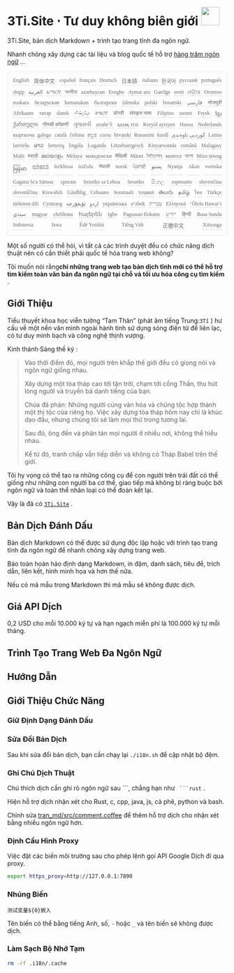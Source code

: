 <h1 style="justify-content:space-between">3Ti.Site ⋅ Tư duy không biên giới <img src="//i-01.eu.org/3Ti/logo.svg" style="user-select:none;margin-top:-1px;width:42px"></h1>

3Ti.Site, bản dịch Markdown + trình tạo trang tĩnh đa ngôn ngữ.

Nhanh chóng xây dựng các tài liệu và blog quốc tế hỗ trợ [hàng trăm ngôn ngữ](https://github.com/i18n-site/node/blob/main/lang/src/index.js) ...

<pre class="langli" style="display:flex;flex-wrap:wrap;background:transparent;border:1px solid #eee;font-size:12px;box-shadow:0 0 3px inset #eee;padding:12px 5px 4px 12px;justify-content:space-between;"><style>pre.langli i{font-weight:300;font-family:s;margin-right:7px;margin-bottom:8px;font-style:normal;color:#666;border-bottom:1px dashed #ccc;}</style><i>English</i><i> 简体中文 </i><i>español</i><i>français</i><i>Deutsch</i><i> 日本語 </i><i>italiano</i><i>한국어</i><i>русский</i><i>português</i><i>shqip</i><i>‫العربية‬</i><i>አማርኛ</i><i>অসমীয়া</i><i>azərbaycan</i><i>Eʋegbe</i><i>Aymar aru</i><i>Gaeilge</i><i>eesti</i><i>ଓଡ଼ିଆ</i><i>Oromoo</i><i>euskara</i><i>беларуская</i><i>bamanakan</i><i>български</i><i>íslenska</i><i>polski</i><i>bosanski</i><i>‫فارسی‬</i><i>भोजपुरी</i><i>Afrikaans</i><i>татар</i><i>dansk</i><i>‫ދިވެހިބަސް‬</i><i>ትግርኛ</i><i>डोगरी</i><i>संस्कृत भाषा</i><i>Filipino</i><i>suomi</i><i>Frysk</i><i>ខ្មែរ</i><i>ქართული</i><i>गोंयची कोंकणी</i><i>ગુજરાતી</i><i>avañe’ẽ</i><i>қазақ тілі</i><i>Kreyòl ayisyen</i><i>Hausa</i><i>Nederlands</i><i>кыргызча</i><i>galego</i><i>català</i><i>čeština</i><i>ಕನ್ನಡ</i><i>corsu</i><i>hrvatski</i><i>Runasimi</i><i>kurdî</i><i>‫کوردیی ناوەندی‬</i><i>Latina</i><i>latviešu</i><i>ລາວ</i><i>lietuvių</i><i>lingála</i><i>Luganda</i><i>Lëtzebuergesch</i><i>Kinyarwanda</i><i>română</i><i>Malagasy</i><i>Malti</i><i>मराठी</i><i>മലയാളം</i><i>Melayu</i><i>македонски</i><i>मैथिली</i><i>Māori</i><i>মৈতৈলোন্</i><i>монгол</i><i>বাংলা</i><i>Mizo ṭawng</i><i>မြန်မာ</i><i>𞄀𞄄𞄰𞄩𞄍𞄜𞄰</i><i>IsiXhosa</i><i>isiZulu</i><i>नेपाली</i><i>norsk</i><i>ਪੰਜਾਬੀ</i><i>‫پښتو‬</i><i>Nyanja</i><i>Akan</i><i>svenska</i><i>Gagana fa'a Sāmoa</i><i>српски</i><i>Sesotho sa Leboa</i><i>Sesotho</i><i>සිංහල</i><i>esperanto</i><i>slovenčina</i><i>slovenščina</i><i>Kiswahili</i><i>Gàidhlig</i><i>Cebuano</i><i>Soomaali</i><i>тоҷикӣ</i><i>తెలుగు</i><i>தமிழ்</i><i>ไทย</i><i>Türkçe</i><i>türkmen dili</i><i>Cymraeg</i><i>‫ئۇيغۇرچە‬</i><i>‫اردو‬</i><i>українська</i><i>o‘zbek</i><i>‫עברית‬</i><i>Ελληνικά</i><i>ʻŌlelo Hawaiʻi</i><i>‫سنڌي‬</i><i>magyar</i><i>chiShona</i><i>հայերեն</i><i>Igbo</i><i>Pagsasao Ilokano</i><i>‫ייִדיש‬</i><i>हिन्दी</i><i>Basa Sunda</i><i>Indonesia</i><i>Jawa</i><i>Èdè Yorùbá</i><i>Tiếng Việt</i><i> 正體中文 </i><i>Xitsonga</i></pre>

Một số người có thể hỏi, vì tất cả các trình duyệt đều có chức năng dịch thuật nên có cần thiết phải quốc tế hóa trang web không?

Tôi muốn nói rằng**chỉ những trang web tạo bản dịch tĩnh mới có thể hỗ trợ tìm kiếm toàn văn bản đa ngôn ngữ tại chỗ và tối ưu hóa công cụ tìm kiếm** .

## Giới Thiệu

Tiểu thuyết khoa học viễn tưởng “Tam Thân” (phát âm tiếng Trung:`3Tǐ` ) hư cấu về một nền văn minh ngoài hành tinh sử dụng sóng điện từ để liên lạc, có tư duy minh bạch và công nghệ thịnh vượng.

Kinh thánh·Sáng thế ký :

> Vào thời điểm đó, mọi người trên khắp thế giới đều có giọng nói và ngôn ngữ giống nhau.
>
> Xây dựng một tòa tháp cao tới tận trời, chạm tới cổng Thần, thu hút lòng người và truyền bá danh tiếng của bạn.
>
> Chúa đã phán: Những người cùng văn hóa và chủng tộc hợp thành một thị tộc của riêng họ. Việc xây dựng tòa tháp hôm nay chỉ là khúc dạo đầu, nhưng chúng tôi sẽ làm mọi thứ trong tương lai.
>
> Sau đó, ông đến và phân tán mọi người ở nhiều nơi, không thể hiểu nhau.
>
> Kể từ đó, tranh chấp vẫn tiếp diễn và không có Tháp Babel trên thế giới.

Tôi hy vọng có thể tạo ra những công cụ để con người trên trái đất có thể giống như những con người ba cơ thể, giao tiếp mà không bị ràng buộc bởi ngôn ngữ và toàn thể nhân loại có thể đoàn kết lại.

Vậy là đã có [`3Ti.Site`](//3Ti.Site) .

## Bản Dịch Đánh Dấu

Bản dịch Markdown có thể được sử dụng độc lập hoặc với trình tạo trang tĩnh đa ngôn ngữ để nhanh chóng xây dựng trang web.

Bảo toàn hoàn hảo định dạng Markdown, in đậm, danh sách, tiêu đề, trích dẫn, liên kết, hình minh họa và hơn thế nữa.

Nếu có mã mẫu trong Markdown thì mã mẫu sẽ không được dịch.

## Giá API Dịch

0,2 USD cho mỗi 10.000 ký tự và hạn ngạch miễn phí là 100.000 ký tự mỗi tháng.

## Trình Tạo Trang Web Đa Ngôn Ngữ

## Hướng Dẫn

## Giới Thiệu Chức Năng

### Giữ Định Dạng Đánh Dấu

### Sửa Đổi Bản Dịch

Sau khi sửa đổi bản dịch, bạn cần chạy lại `./i18n.sh` để cập nhật bộ đệm.

### Ghi Chú Dịch Thuật

Chú thích dịch cần ghi rõ ngôn ngữ sau \```, chẳng hạn như ` ```rust` .

Hiện hỗ trợ dịch nhận xét cho Rust, c, cpp, java, js, cà phê, python và bash.

Chỉnh sửa [tran_md/src/comment.coffee](https://github.com/i18n-site/node/blob/main/tran_md/src/comment.coffee) để thêm hỗ trợ dịch cho nhận xét bằng nhiều ngôn ngữ hơn.

### Định Cấu Hình Proxy

Việc đặt các biến môi trường sau cho phép lệnh gọi API Google Dịch đi qua proxy.

```bash
export https_proxy=http://127.0.0.1:7890
```

### Nhúng Biến

```
测试变量${0}嵌入
```

Tên biến có thể bằng tiếng Anh, số, `-` hoặc `_` và tên biến sẽ không được dịch.

### Làm Sạch Bộ Nhớ Tạm

```bash
rm -rf .i18n/.cache
```
